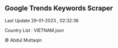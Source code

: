 

## Google Trends Keywords Scraper 
 
Last Update 29-01-2023 , 02:32:36

Country List :
VIETNAM.json



© Abdul Muttaqin 

